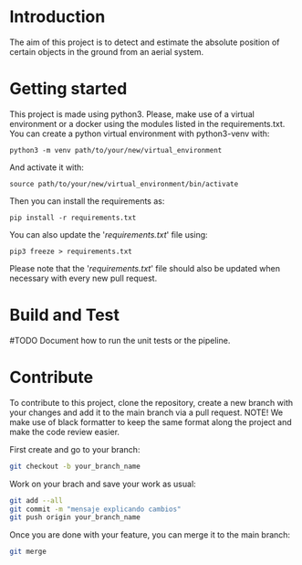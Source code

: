 # Introduction
The aim of this project is to detect and estimate the absolute position of certain objects in the ground from an aerial system.

# Getting started 
This project is made using python3.
Please, make use of a virtual environment or a docker using the modules listed in the requirements.txt.
You can create a python virtual environment with python3-venv with:
```shell
python3 -m venv path/to/your/new/virtual_environment
```
And activate it with:
```shell
source path/to/your/new/virtual_environment/bin/activate
```
Then you can install the requirements as:
```shell
pip install -r requirements.txt
```

You can also update the '*requirements.txt*' file using:
```shell
pip3 freeze > requirements.txt
```
Please note that the '*requirements.txt*' file should also be updated when necessary with every new pull request.

# Build and Test
#TODO Document how to run the unit tests or the pipeline.

# Contribute 
To contribute to this project, clone the repository, create a new branch with your changes and add it to the main branch via a pull request.
NOTE! We make use of black formatter to keep the same format along the project and make the code review easier.

First create and go to your branch:
```sh
git checkout -b your_branch_name
```

Work on your brach and save your work as usual:
```sh
git add --all
git commit -m "mensaje explicando cambios"
git push origin your_branch_name
```

Once you are done with your feature, you can merge it to the main branch:
```sh
git merge 
```